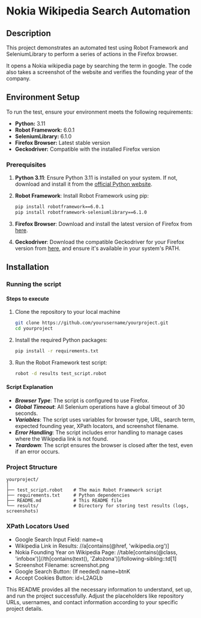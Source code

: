 # Nokia Wikipedia Search Automation

## Description
This project demonstrates an automated test using Robot Framework and SeleniumLibrary to perform a series of actions in the Firefox browser.

It opens a Nokia wikipedia page by searching the term in google. The code also takes a screenshot of the website and verifies the founding year of the company.

## Environment Setup

To run the test, ensure your environment meets the following requirements:

- **Python:** 3.11
- **Robot Framework:** 6.0.1
- **SeleniumLibrary:** 6.1.0
- **Firefox Browser:** Latest stable version
- **Geckodriver:** Compatible with the installed Firefox version

### Prerequisites

1. **Python 3.11**: Ensure Python 3.11 is installed on your system. If not, download and install it from the [official Python website](https://www.python.org/downloads/).

2. **Robot Framework**: Install Robot Framework using pip:
   ```bash
   pip install robotframework==6.0.1
   pip install robotframework-seleniumlibrary==6.1.0

3. **Firefox Browser**: Download and install the latest version of Firefox from [here](https://www.mozilla.org/en-US/firefox/new).

4. **Geckodriver**: Download the compatible Geckodriver for your Firefox version from [here](https://github.com/mozilla/geckodriver/releases), and ensure it's available in your system's PATH.
## Installation

### Running the script

#### Steps to execute

1. Clone the repository to your local machine
    ```bash
    git clone https://github.com/yourusername/yourproject.git
    cd yourproject

2. Install the required Python packages:
    ```bash
    pip install -r requirements.txt

3. Run the Robot Framework test script:
   ```bash
   robot -d results test_script.robot

#### Script Explanation
- ***Browser Type***: The script is configured to use Firefox.
- ***Global Timeout***: All Selenium operations have a global timeout of 30 seconds.
- ***Variables***: The script uses variables for browser type, URL, search term, expected founding year, XPath locators, and screenshot filename.
- ***Error Handling***: The script includes error handling to manage cases where the Wikipedia link is not found.
- ***Teardown***: The script ensures the browser is closed after the test, even if an error occurs.

###  Project Structure
    yourproject/
    │
    ├── test_script.robot    # The main Robot Framework script
    ├── requirements.txt     # Python dependencies
    ├── README.md            # This README file
    └── results/             # Directory for storing test results (logs, screenshots)

### XPath Locators Used
- Google Search Input Field: name=q
- Wikipedia Link in Results: //a[contains(@href, 'wikipedia.org')]
- Nokia Founding Year on Wikipedia Page: //table[contains(@class, 'infobox')]//th[contains(text(), 'Założona')]/following-sibling::td[1]
- Screenshot Filename: screenshot.png
- Google Search Button: (If needed) name=btnK
- Accept Cookies Button: id=L2AGLb

This README provides all the necessary information to understand, set up, and run the project successfully. Adjust the placeholders like repository URLs, usernames, and contact information according to your specific project details.






